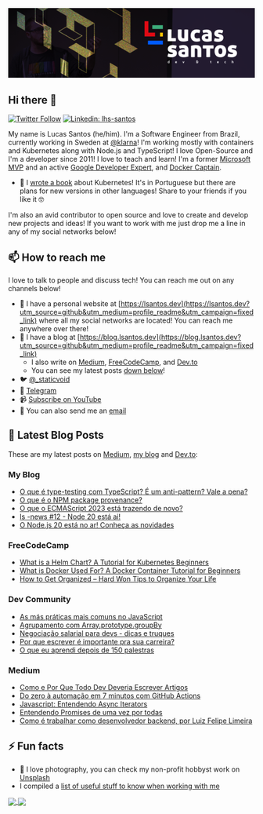 <img src="https://raw.githubusercontent.com/khaosdoctor/blog-assets/master/images/Screen%20Shot%202021-09-03%20at%2019.26.35.png" />

## Hi there 👋

[![Twitter Follow](https://img.shields.io/twitter/follow/_staticvoid?label=Follow)](https://twitter.lsantos.dev)
[![Linkedin: lhs-santos](https://img.shields.io/badge/-Lucas%20Santos-blue?style=flat-square&logo=Linkedin&logoColor=white&link=https://www.linkedin.com/in/lhs-santos/)](https://www.linkedin.lsantos.dev)

My name is Lucas Santos (he/him). I'm a Software Engineer from Brazil, currently working in Sweden at [@klarna](https://github.com/klarna)! I'm working mostly with containers and Kubernetes along with Node.js and TypeScript! I love Open-Source and I'm a developer since 2011! I love to teach and learn! I'm a former [Microsoft MVP](https://mvp.microsoft.com/en-us/PublicProfile/5003259) and an active [Google Developer Expert](https://developers.google.com/community/experts/directory/profile/profile-lucas_santos), and [Docker Captain](http://docker.com/captains).

- :book: I [wrote a book](https://tudosobrekubernetes.tech/?utm_source=github&utm_medium=profile_readme&utm_campaign=fixed_link) about Kubernetes! It's in Portuguese but there are plans for new versions in other languages! Share to your friends if you like it 🤓

I'm also an avid contributor to open source and love to create and develop new projects and ideas! If you want to work with me just drop me a line in any of my social networks below!

## 📫 How to reach me

I love to talk to people and discuss tech! You can reach me out on any channels below!

- 🔗 I have a personal website at [https://lsantos.dev](https://lsantos.dev?utm_source=github&utm_medium=profile_readme&utm_campaign=fixed_link) where all my social networks are located! You can reach me anywhere over there!
- 📝 I have a blog at [https://blog.lsantos.dev](https://blog.lsantos.dev?utm_source=github&utm_medium=profile_readme&utm_campaign=fixed_link)
  - I also write on [Medium](https://medium.com/@khaosdoctor), [FreeCodeCamp](https://www.freecodecamp.org/news/author/_staticvoid), and [Dev.to](https://dev.to/khaosdoctor)
  - You can see my latest posts [down below](#latest-blog-posts)!
- 🐦 [@_staticvoid](https://twitter.lsantos.dev)
- 💬 [Telegram](https://telegram.lsantos.dev)
- 📹 [Subscribe on YouTube](https://youtube.lsantos.dev)
- 📧 You can also send me an [email](mailto:hello@lsantos.dev)

## 📝 Latest Blog Posts

These are my latest posts on [Medium](https://medium.com/@khaosdoctor), [my blog](https://blog.lsantos.dev?utm_source=github&utm_medium=profile_readme&utm_campaign=fixed_link) and [Dev.to](https://dev.to/khaosdoctor):

### My Blog

<!-- BLOG:START -->
- [O que é type-testing com TypeScript? É um anti-pattern? Vale a pena?](https://blog.lsantos.dev/testando-tipos-com-typescript-e-tsd/)
- [O que é o NPM package provenance?](https://blog.lsantos.dev/npm-provenance/)
- [O que o ECMAScript 2023 está trazendo de novo?](https://blog.lsantos.dev/ecma-2023/)
- [ls -news #12 - Node 20 está ai!](https://blog.lsantos.dev/ls-news-11-2/)
- [O Node.js 20 está no ar! Conheça as novidades](https://blog.lsantos.dev/node-20/)
<!-- BLOG:END -->

### FreeCodeCamp

<!-- FCC:START -->
- [What is a Helm Chart? A Tutorial for Kubernetes Beginners](https://www.freecodecamp.org/news/what-is-a-helm-chart-tutorial-for-kubernetes-beginners/)
- [What is Docker Used For? A Docker Container Tutorial for Beginners](https://www.freecodecamp.org/news/what-is-docker-used-for-a-docker-container-tutorial-for-beginners/)
- [How to Get Organized – Hard Won Tips to Organize Your Life](https://www.freecodecamp.org/news/the-complete-guide-to-personal-organization/)
<!-- FCC:END -->

### Dev Community

<!-- DEVTO:START -->
- [As más práticas mais comuns no JavaScript](https://dev.to/khaosdoctor/as-mas-praticas-mais-comuns-no-javascript-2jcm)
- [Agrupamento com Array.prototype.groupBy](https://dev.to/khaosdoctor/agrupamento-com-arrayprototypegroupby-490c)
- [Negociação salarial para devs - dicas e truques](https://dev.to/khaosdoctor/negociacao-salarial-para-devs-dicas-e-truques-3p2k)
- [Por que escrever é importante pra sua carreira?](https://dev.to/khaosdoctor/por-que-escrever-e-importante-pra-sua-carreira-1910)
- [O que eu aprendi depois de 150 palestras](https://dev.to/khaosdoctor/o-que-eu-aprendi-depois-de-150-palestras-cpp)
<!-- DEVTO:END -->

### Medium

<!-- MEDIUM:START -->
- [Como e Por Que Todo Dev Deveria Escrever Artigos](https://medium.com/@khaosdoctor/como-e-por-que-todo-dev-deveria-escrever-artigos-1f8b9ba74d4?source=rss-84c42a22cef7------2)
- [Do zero à automação em 7 minutos com GitHub Actions](https://medium.com/@khaosdoctor/do-zero-%C3%A0-automa%C3%A7%C3%A3o-em-7-minutos-com-github-actions-ca08364e8c36?source=rss-84c42a22cef7------2)
- [Javascript: Entendendo Async Iterators](https://medium.com/trainingcenter/javascript-entendendo-async-iterators-8322fc7106db?source=rss-84c42a22cef7------2)
- [Entendendo Promises de uma vez por todas](https://medium.com/trainingcenter/entendendo-promises-de-uma-vez-por-todas-32442ec725c2?source=rss-84c42a22cef7------2)
- [Como é trabalhar como desenvolvedor backend, por Luiz Felipe Limeira](https://medium.com/trainingcenter/como-%C3%A9-trabalhar-como-desenvolvedor-backend-por-luiz-felipe-limeira-f795edc4fe48?source=rss-84c42a22cef7------2)
<!-- MEDIUM:END -->

## ⚡ Fun facts

- 📸  I love photography, you can check my non-profit hobbyst work on [Unsplash](https://unsplash.com/@_staticvoid)
- I compiled a [list of useful stuff to know when working with me](https://gist.github.com/khaosdoctor/7d688dc5ab3b0981522ca7ca7c07a5b4)

<a href="https://lsantos.dev">
  <img align="center" src="https://github-readme-stats.vercel.app/api?username=khaosdoctor&count_private=true&show_icons=true&theme=github_dark" />
</a>
<a href="https://lsantos.dev">
  <img align="center" src="https://github-readme-stats.vercel.app/api/top-langs/?username=khaosdoctor&theme=github_dark&layout=compact" />
</a>
